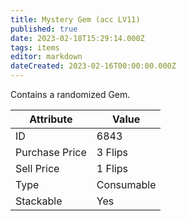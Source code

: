 ```yaml
---
title: Mystery Gem (acc LV11)
published: true
date: 2023-02-18T15:29:14.000Z
tags: items
editor: markdown
dateCreated: 2023-02-16T00:00:00.000Z
---
```


Contains a randomized Gem.

|Attribute|Value|
|-|-|
|ID|6843|
|Purchase Price|3 Flips|
|Sell Price|1 Flips|
|Type|Consumable|
|Stackable|Yes|


